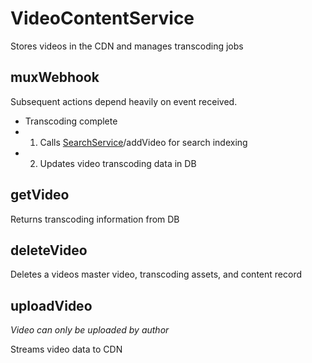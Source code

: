 # VideoContentService

Stores videos in the CDN and manages transcoding jobs

## muxWebhook

Subsequent actions depend heavily on event received.

-   Transcoding complete
-   1. Calls [SearchService](../SearchService/README.md)/addVideo for search indexing
-   2. Updates video transcoding data in DB

## getVideo

Returns transcoding information from DB

## deleteVideo

Deletes a videos master video, transcoding assets, and content record

## uploadVideo

_Video can only be uploaded by author_

Streams video data to CDN
